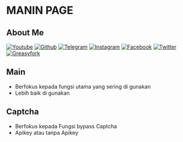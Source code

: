# MANIN PAGE
## About Me
[![Youtube](https://img.shields.io/youtube/channel/subscribers/UCvBSqRaT6nsPvtl8m6GaQpg?style=social)](https://youtube.com/c/iewil)
[![Github](https://img.shields.io/github/followers/iewilmaestro?style=social)](https://github.com/iewilmaestro)
[![Telegram](https://img.shields.io/badge/fat9ght-green?style=social&logo=Telegram)](https://t.me/fat9ght)
[![Instagram](https://img.shields.io/badge/Iewil_13-green?style=social&logo=Instagram)](https://www.instagram.com/iewil_13/)
[![Facebook](https://img.shields.io/badge/Iewilmaestro-blue?style=social&logo=Facebook)](https://www.facebook.com/iewil.maestro)
[![Twitter](https://img.shields.io/badge/iewil1-green?style=social&logo=X)](https://x.com/iewil1)
[![Greasyfork](https://img.shields.io/badge/iewilofficial-green?style=social&logo=GreasyFork)](https://greasyfork.org/en/users/1391260-iewil-official)

## Main
- Berfokus kepada fungsi utama yang sering di gunakan
- Lebih baik di gunakan

## Captcha
- Berfokus kepada Fungsi bypass Captcha
- Apikey atau tanpa Apikey
